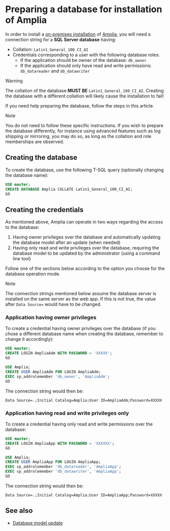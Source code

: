 ﻿# Preparing a database for installation of Amplia

In order to install a [on-premises installation](index.md) of [Amplia](../index.md), you will need a connection string for a **SQL Server database** having:

* Collation: `Latin1_General_100_CI_AI`
* Credentials corresponding to a user with the following database roles:
  * If the application should be owner of the database: `db_owner`
  * If the application should only have read and write permissions: `db_datareader` and `db_datawriter`

> [!WARNING]
> The collation of the database **MUST BE** `Latin1_General_100_CI_AI`. Creating the database with a different collation will likely cause the installation to fail!

If you need help preparing the database, follow the steps in this article.

> [!NOTE]
> You do not need to follow these specific instructions. If you wish to prepare the database differently, for instance using advanced
> features such as log shipping or mirroring, you may do so, as long as the collation and role memberships are observed.

## Creating the database

To create the database, use the following T-SQL query (optionally changing the database name):

```sql
USE master;
CREATE DATABASE Amplia COLLATE Latin1_General_100_CI_AI;
GO
```

## Creating the credentials

As mentioned above, Amplia can operate in two ways regarding the access to the database:

1. Having owner privileges over the database and automatically updating the database model after an update (when needed)
1. Having only read and write privileges over the database, requiring the database model to be updated by the administrator (using a command line tool)

Follow one of the sections below according to the option you choose for the database operation mode.

> [!NOTE]
> The connection strings mentioned below assume the database server is installed on the same server as the web app. If this is not true,
> the value after `Data Source=` would have to be changed.

### Application having owner privileges

To create a credential having owner privileges over the database (if you chose a different database name when creating the database, remember to change it accordingly):

```sql
USE master;
CREATE LOGIN AmpliaAdm WITH PASSWORD = 'XXXXX';
GO

USE Amplia;
CREATE USER AmpliaAdm FOR LOGIN AmpliaAdm;
EXEC sp_addrolemember 'db_owner', 'AmpliaAdm';
GO
```

The connection string would then be:

```
Data Source=.;Initial Catalog=Amplia;User ID=AmpliaAdm;Password=XXXXX
```

### Application having read and write privileges only

To create a credential having only read and write permissions over the database:

```sql
USE master;
CREATE LOGIN AmpliaApp WITH PASSWORD = 'XXXXXX';
GO

USE Amplia;
CREATE USER AmpliaApp FOR LOGIN AmpliaApp;
EXEC sp_addrolemember 'db_datareader', 'AmpliaApp';
EXEC sp_addrolemember 'db_datawriter', 'AmpliaApp';
GO
```

The connection string would then be:

```
Data Source=.;Initial Catalog=Amplia;User ID=AmpliaApp;Password=XXXXX
```

## See also

* [Database model update](database-update.md)
